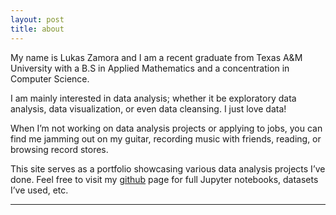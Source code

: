 ```yaml
---
layout: post
title: about
---
```


My name is Lukas Zamora and I am a recent graduate from Texas A&M University with a B.S in Applied Mathematics and a concentration in Computer Science.

I am mainly interested in data analysis; whether it be exploratory data analysis, data visualization, or even data cleansing. I just love data!

When I’m not working on data analysis projects or applying to jobs, you can find me jamming out on my guitar, recording music with friends, reading, or browsing record stores.

This site serves as a portfolio showcasing various data analysis projects I’ve done. Feel free to visit my [github](https://github.com/lukaszamora) page for full Jupyter notebooks, datasets I’ve used, etc.

---
